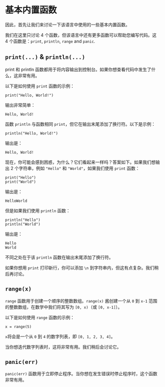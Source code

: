 # 基本内置函数

因此，首先让我们来讨论一下该语言中使用的一些基本内置函数。

我们在这里只讨论 4 个函数，但该语言中还有更多函数可以帮助您编写代码。这 4 个函数是：`print`, `println`, `range` and `panic`.

## `print(...)` & `println(...)`

print 和 println 函数都用于将内容输出到控制台。如果你想查看代码中发生了什么，这非常有用。

以下是如何使用 `print` 函数的示例：


```k
print("Hello, World!")
```

输出非常简单：

```
Hello, World!
```

函数 `println` 与函数相同 `print`，但它在输出末尾添加了换行符。以下是示例：

```k
println("Hello, World!")
```

输出是：

```
Hello, World!
```

现在，你可能会感到困惑，为什么？它们看起来一样吗？答案如下。如果我们想输出 2 个字符串，例如 `"Hello"` 和 `"World"`，如果我们使用 `print` 函数：

```k
print("Hello")
print("World")
```

输出是：

```
HelloWorld
```

但是如果我们使用 `println` 函数：

```k
println("Hello")
println("World")
```

输出是：

```
Hello
World
```

不同之处在于该 `println` 函数在输出末尾添加了换行符。

如果你想用 `print` 打印新行，你可以添加 `\n` 到字符串内，但这有点复杂。我们稍后再讨论。


## `range(x)`

`range` 函数用于创建一个顺序的整数数组。`range(x)` 酱创建一个从 `0` 到 `x-1` 范围的整数数组，在数学中我们将其写为 `[0, x)`（或 `[0, x-1]`）。

以下是如何使用 `range` 函数的示例：

```k
x = range(5)
```

`x`将会是一个从 `0` 到 `4` 的数字列表，即 `[0, 1, 2, 3, 4]`。

当你想迭代数字列表时，这将非常有用。我们稍后会讨论它。

## `panic(err)`

`panic(err)` 函数用于立即停止程序。当你想在发生错误时停止程序时，这个函数非常有用。